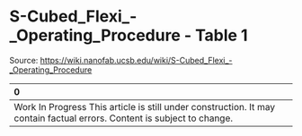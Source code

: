 # S-Cubed_Flexi_-_Operating_Procedure - Table 1

Source: https://wiki.nanofab.ucsb.edu/wiki/S-Cubed_Flexi_-_Operating_Procedure

| 0                                                                                                                       |
|:------------------------------------------------------------------------------------------------------------------------|
| Work In Progress This article is still under construction. It may contain factual errors. Content is subject to change. |